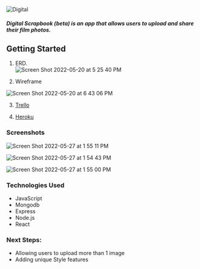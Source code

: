 ![Digital](https://user-images.githubusercontent.com/88744476/170676909-eef5854d-a065-4557-aec1-3b20b7e2996f.jpg)

##### Digital Scrapbook (beta) is an app that allows users to upload and share their film photos. 

## Getting Started 

1. ERD.  
![Screen Shot 2022-05-20 at 5 25 40 PM](https://user-images.githubusercontent.com/88744476/170677561-e91d2d8a-eb36-48ea-b74e-3f94fc6914f9.png)

2. Wireframe 

![Screen Shot 2022-05-20 at 6 43 06 PM](https://user-images.githubusercontent.com/88744476/170700460-75a20877-ffeb-49ab-84a8-b999f204cfd1.png)

3. [Trello](https://trello.com/b/QOOqfuoP/digital-scrapbook)

4. [Heroku](https://dgtlscbk.herokuapp.com/login)

### Screenshots 

![Screen Shot 2022-05-27 at 1 55 11 PM](https://user-images.githubusercontent.com/88744476/170765103-62573199-5008-4903-a67f-1765779432c7.png)

![Screen Shot 2022-05-27 at 1 54 43 PM](https://user-images.githubusercontent.com/88744476/170765157-decd5eb8-92f7-4b93-bea8-17312a9d227e.png)

![Screen Shot 2022-05-27 at 1 55 00 PM](https://user-images.githubusercontent.com/88744476/170765177-a56a9ccf-d747-46ae-954b-6a0ab0debc71.png)


### Technologies Used
- JavaScript
- Mongodb
- Express
- Node.js
- React 

### Next Steps: 
- Allowing users to upload more than 1 image
- Adding unique Style features
